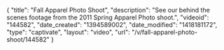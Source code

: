 {
    "title": "Fall Apparel Photo Shoot",
    "description": "See our behind the scenes footage from the 2011 Spring Apparel Photo shoot.",
    "videoid": "144582",
    "date_created": "1394589002",
    "date_modified": "1418181172",
    "type": "captivate",
    "layout": "video",
    "url": "\/v\/fall-apparel-photo-shoot\/144582"
}